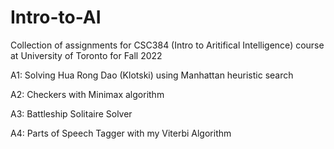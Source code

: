 # Intro-to-AI
Collection of assignments for CSC384 (Intro to Aritifical Intelligence) course at University of Toronto for Fall 2022

A1: Solving Hua Rong Dao (Klotski) using Manhattan heuristic search

A2: Checkers with Minimax algorithm

A3: Battleship Solitaire Solver

A4: Parts of Speech Tagger with my Viterbi Algorithm
